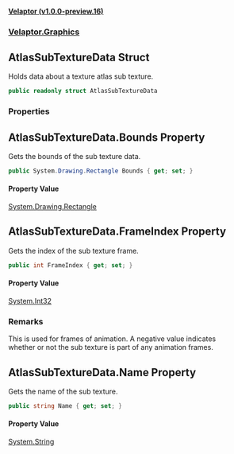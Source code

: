 #### [Velaptor (v1.0.0-preview.16)](./namespaces.md 'Velaptor Namespaces')
### [Velaptor.Graphics](./Velaptor.Graphics.md 'Velaptor.Graphics')

## AtlasSubTextureData Struct

Holds data about a texture atlas sub texture.

```csharp
public readonly struct AtlasSubTextureData
```
### Properties

<a name='Velaptor.Graphics.AtlasSubTextureData.Bounds'></a>

## AtlasSubTextureData.Bounds Property

Gets the bounds of the sub texture data.

```csharp
public System.Drawing.Rectangle Bounds { get; set; }
```

#### Property Value
[System.Drawing.Rectangle](https://docs.microsoft.com/en-us/dotnet/api/System.Drawing.Rectangle 'System.Drawing.Rectangle')

<a name='Velaptor.Graphics.AtlasSubTextureData.FrameIndex'></a>

## AtlasSubTextureData.FrameIndex Property

Gets the index of the sub texture frame.

```csharp
public int FrameIndex { get; set; }
```

#### Property Value
[System.Int32](https://docs.microsoft.com/en-us/dotnet/api/System.Int32 'System.Int32')

### Remarks
This is used for frames of animation.  A negative value indicates  
whether or not the sub texture is part of any animation frames.

<a name='Velaptor.Graphics.AtlasSubTextureData.Name'></a>

## AtlasSubTextureData.Name Property

Gets the name of the sub texture.

```csharp
public string Name { get; set; }
```

#### Property Value
[System.String](https://docs.microsoft.com/en-us/dotnet/api/System.String 'System.String')